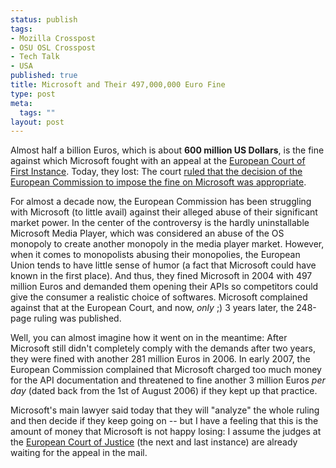 ```yaml
--- 
status: publish
tags: 
- Mozilla Crosspost
- OSU OSL Crosspost
- Tech Talk
- USA
published: true
title: Microsoft and Their 497,000,000 Euro Fine
type: post
meta: 
  tags: ""
layout: post
---
```

Almost half a billion Euros, which is about <strong>600 million US Dollars</strong>, is the fine against which Microsoft fought with an appeal at the <a href="http://en.wikipedia.org/wiki/Court_of_First_Instance">European Court of First Instance</a>. Today, they lost: The court <a href="http://money.cnn.com/2007/09/17/news/international/microsoft_ruling/?postversion=2007091712">ruled that the decision of the European Commission to impose the fine on Microsoft was appropriate</a>.

For almost a decade now, the European Commission has been struggling with Microsoft (to little avail) against their alleged abuse of their significant market power. In the center of the controversy is the hardly uninstallable Microsoft Media Player, which was considered an abuse of the OS monopoly to create another monopoly in the media player market. However, when it comes to monopolists abusing their monopolies, the European Union tends to have little sense of humor (a fact that Microsoft could have known in the first place). And thus, they fined Microsoft in 2004 with 497 million Euros and demanded them opening their APIs so competitors could give the consumer a realistic choice of softwares. Microsoft complained against that at the European Court, and now, <em>only</em> ;) 3 years later, the 248-page ruling was published.

Well, you can almost imagine how it went on in the meantime: After Microsoft still didn't completely comply with the demands after two years, they were fined with another 281 million Euros in 2006. In early 2007, the European Commission complained that Microsoft charged too much money for the API documentation and threatened to fine another 3 million Euros <em>per day</em> (dated back from the 1st of August 2006) if they kept up that practice.

Microsoft's main lawyer said today that they will "analyze" the whole ruling and then decide if they keep going on -- but I have a feeling that this is the amount of money that Microsoft is not happy losing: I assume the judges at the <a href="http://en.wikipedia.org/wiki/European_Court_of_Justice">European Court of Justice</a> (the next and last instance) are already waiting for the appeal in the mail.
